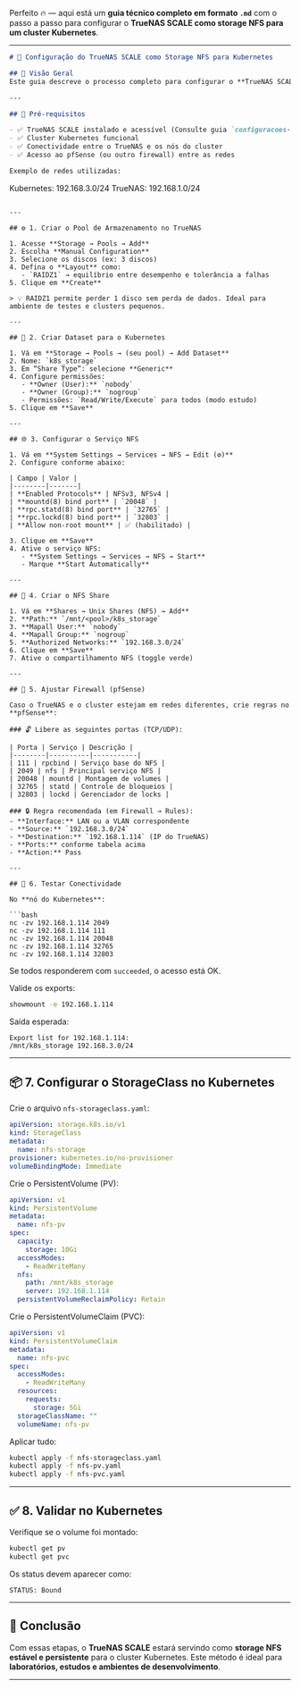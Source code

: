 Perfeito 🔥 — aqui está um **guia técnico completo em formato `.md`** com o passo a passo para configurar o **TrueNAS SCALE como storage NFS para um cluster Kubernetes**.

---

```markdown
# 🧩 Configuração do TrueNAS SCALE como Storage NFS para Kubernetes

## 📘 Visão Geral
Este guia descreve o processo completo para configurar o **TrueNAS SCALE** como **servidor NFS** para uso como **storage persistente** em um **cluster Kubernetes**.

---

## 🧱 Pré-requisitos

- ✅ TrueNAS SCALE instalado e acessível (Consulte guia `configuracoes-adicionais.md`)
- ✅ Cluster Kubernetes funcional
- ✅ Conectividade entre o TrueNAS e os nós do cluster
- ✅ Acesso ao pfSense (ou outro firewall) entre as redes

Exemplo de redes utilizadas:
```

Kubernetes: 192.168.3.0/24
TrueNAS:    192.168.1.0/24

````

---

## ⚙️ 1. Criar o Pool de Armazenamento no TrueNAS

1. Acesse **Storage → Pools → Add**
2. Escolha **Manual Configuration**
3. Selecione os discos (ex: 3 discos)
4. Defina o **Layout** como:
   - `RAIDZ1` → equilíbrio entre desempenho e tolerância a falhas
5. Clique em **Create**

> 💡 RAIDZ1 permite perder 1 disco sem perda de dados. Ideal para ambiente de testes e clusters pequenos.

---

## 📁 2. Criar Dataset para o Kubernetes

1. Vá em **Storage → Pools → (seu pool) → Add Dataset**
2. Nome: `k8s_storage`
3. Em “Share Type”: selecione **Generic**
4. Configure permissões:
   - **Owner (User):** `nobody`
   - **Owner (Group):** `nogroup`
   - Permissões: `Read/Write/Execute` para todos (modo estudo)
5. Clique em **Save**

---

## 🌐 3. Configurar o Serviço NFS

1. Vá em **System Settings → Services → NFS → Edit (⚙️)**
2. Configure conforme abaixo:

| Campo | Valor |
|--------|-------|
| **Enabled Protocols** | NFSv3, NFSv4 |
| **mountd(8) bind port** | `20048` |
| **rpc.statd(8) bind port** | `32765` |
| **rpc.lockd(8) bind port** | `32803` |
| **Allow non-root mount** | ✅ (habilitado) |

3. Clique em **Save**
4. Ative o serviço NFS:
   - **System Settings → Services → NFS → Start**
   - Marque **Start Automatically**

---

## 🧾 4. Criar o NFS Share

1. Vá em **Shares → Unix Shares (NFS) → Add**
2. **Path:** `/mnt/<pool>/k8s_storage`
3. **Mapall User:** `nobody`
4. **Mapall Group:** `nogroup`
5. **Authorized Networks:** `192.168.3.0/24`
6. Clique em **Save**  
7. Ative o compartilhamento NFS (toggle verde)

---

## 🧱 5. Ajustar Firewall (pfSense)

Caso o TrueNAS e o cluster estejam em redes diferentes, crie regras no **pfSense**:

### 🔓 Libere as seguintes portas (TCP/UDP):

| Porta | Serviço | Descrição |
|--------|----------|-----------|
| 111 | rpcbind | Serviço base do NFS |
| 2049 | nfs | Principal serviço NFS |
| 20048 | mountd | Montagem de volumes |
| 32765 | statd | Controle de bloqueios |
| 32803 | lockd | Gerenciador de locks |

### 🔒 Regra recomendada (em Firewall → Rules):
- **Interface:** LAN ou a VLAN correspondente  
- **Source:** `192.168.3.0/24`  
- **Destination:** `192.168.1.114` (IP do TrueNAS)  
- **Ports:** conforme tabela acima  
- **Action:** Pass  

---

## 🧪 6. Testar Conectividade

No **nó do Kubernetes**:

```bash
nc -zv 192.168.1.114 2049
nc -zv 192.168.1.114 111
nc -zv 192.168.1.114 20048
nc -zv 192.168.1.114 32765
nc -zv 192.168.1.114 32803
````

Se todos responderem com `succeeded`, o acesso está OK.

Valide os exports:

```bash
showmount -e 192.168.1.114
```

Saída esperada:

```
Export list for 192.168.1.114:
/mnt/k8s_storage 192.168.3.0/24
```

---

## 📦 7. Configurar o StorageClass no Kubernetes

Crie o arquivo `nfs-storageclass.yaml`:

```yaml
apiVersion: storage.k8s.io/v1
kind: StorageClass
metadata:
  name: nfs-storage
provisioner: kubernetes.io/no-provisioner
volumeBindingMode: Immediate
```

Crie o PersistentVolume (PV):

```yaml
apiVersion: v1
kind: PersistentVolume
metadata:
  name: nfs-pv
spec:
  capacity:
    storage: 10Gi
  accessModes:
    - ReadWriteMany
  nfs:
    path: /mnt/k8s_storage
    server: 192.168.1.114
  persistentVolumeReclaimPolicy: Retain
```

Crie o PersistentVolumeClaim (PVC):

```yaml
apiVersion: v1
kind: PersistentVolumeClaim
metadata:
  name: nfs-pvc
spec:
  accessModes:
    - ReadWriteMany
  resources:
    requests:
      storage: 5Gi
  storageClassName: ""
  volumeName: nfs-pv
```

Aplicar tudo:

```bash
kubectl apply -f nfs-storageclass.yaml
kubectl apply -f nfs-pv.yaml
kubectl apply -f nfs-pvc.yaml
```

---

## ✅ 8. Validar no Kubernetes

Verifique se o volume foi montado:

```bash
kubectl get pv
kubectl get pvc
```

Os status devem aparecer como:

```
STATUS: Bound
```

---

## 🚀 Conclusão

Com essas etapas, o **TrueNAS SCALE** estará servindo como **storage NFS estável e persistente** para o cluster Kubernetes.
Este método é ideal para **laboratórios, estudos e ambientes de desenvolvimento**.

---
